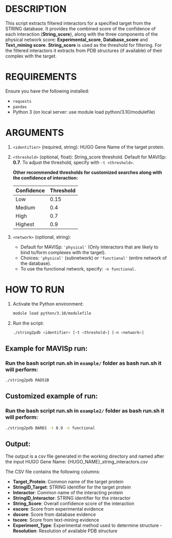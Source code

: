 # DESCRIPTION
This script extracts filtered interactors for a specified target from the STRING database. 
It provides the combined score of the confidence of each interaction (**String_score**), 
along with the three components of the physical network score: **Experimental_score**, **Database_score** and **Text_mining score**. 
**String_score** is used as the threshold for filtering.
For the filtered interactors it extracts from PDB structures (if available) of their complex with the target.

# REQUIREMENTS
Ensure you have the following installed:

- `requests`
- `pandas`
- Python 3 (on local server: use module load python/3.10/modulefile)

# ARGUMENTS
1. `<identifier>` (required, string): HUGO Gene Name of the target protein.

2. `<threshold>` (optional, float): String_score threshold. Default for MAVISp: **0.7**. 
   To adjust the threshold, specify with `-t <threshold>`.

   **Other recommended thresholds for customized searches along with the confidence of interaction:**

   | Confidence | Threshold |
   |------------|-----------|
   | Low        | 0.15      |
   | Medium     | 0.4       |
   | High       | 0.7       |
   | Highest    | 0.9       |

3. `<network>` (optional, string): 
   - Default for MAVISp: `'physical'` (Only interactors that are likely to bind to/form complexes with the target).
   - Choices: `'physical'` (subnetwork) or `'functional'` (entire network of the database).
   - To use the functional network, specify: `-n functional`.

# HOW TO RUN
1. Activate the Python environment:
   ```bash
   module load python/3.10/modulefile
   ```
2. Run the script:
   ```bash
   ./string2pdb <identifier> [-t <threshold>] [-n <network>]
   ```
## Example for MAVISp run:
### Run the bash script run.sh in `example/` folder as bash run.sh it will perform: <br />
   ```bash
   ./string2pdb RAD51B
   ```
## Customized example of run:
### Run the bash script run.sh in `example2/` folder as bash run.sh it will perform: <br />
   ```bash
   ./string2pdb BARD1 -t 0.9 -n functional
   ```
## Output:
The output is a csv file generated in the working directory and named after the input HUGO Gene Name:
{HUGO_NAME}_string_interactors.csv

The CSV file contains the following columns:
- **Target_Protein**: Common name of the target protein
- **StringID_Target**: STRING identifier for the target protein
- **Interactor**: Common name of the interacting protein
- **StringID_Interactor**: STRING identifier for the interactor
- **String_Score**: Overall confidence score of the interaction
- **escore**: Score from experimental evidence
- **dscore**: Score from database evidence
- **tscore**: Score from text-mining evidence
- **Experiment_Type**: Experimental method used to determine structure
-**Resolution**: Resolution of available PDB structure
